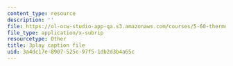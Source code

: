 ```yaml
---
content_type: resource
description: ''
file: https://ol-ocw-studio-app-qa.s3.amazonaws.com/courses/5-60-thermodynamics-kinetics-spring-2008/3a4dc17e8907525c97f51db2d3b4a65c_lLdUm6AU0aw.vtt
file_type: application/x-subrip
resourcetype: Other
title: 3play caption file
uid: 3a4dc17e-8907-525c-97f5-1db2d3b4a65c
---
```

